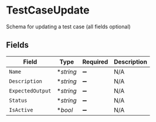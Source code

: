 # TestCaseUpdate

Schema for updating a test case (all fields optional)


## Fields

| Field              | Type               | Required           | Description        |
| ------------------ | ------------------ | ------------------ | ------------------ |
| `Name`             | **string*          | :heavy_minus_sign: | N/A                |
| `Description`      | **string*          | :heavy_minus_sign: | N/A                |
| `ExpectedOutput`   | **string*          | :heavy_minus_sign: | N/A                |
| `Status`           | **string*          | :heavy_minus_sign: | N/A                |
| `IsActive`         | **bool*            | :heavy_minus_sign: | N/A                |